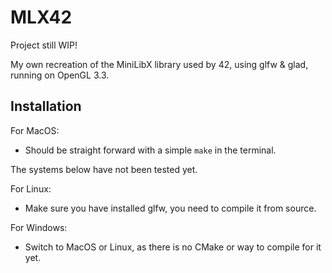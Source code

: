 # MLX42

Project still WIP!

My own recreation of the MiniLibX library used by 42, using glfw &amp; glad, running on OpenGL 3.3.

## Installation

For MacOS:
- Should be straight forward with a simple `make` in the terminal.

The systems below have not been tested yet.

For Linux:
- Make sure you have installed glfw, you need to compile it from source.

For Windows:
- Switch to MacOS or Linux, as there is no CMake or way to compile for it yet.
